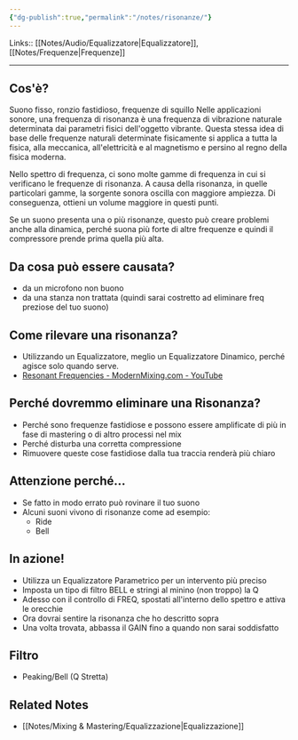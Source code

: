 ```yaml
---
{"dg-publish":true,"permalink":"/notes/risonanze/"}
---
```


Links:: [[Notes/Audio/Equalizzatore\|Equalizzatore]], [[Notes/Frequenze\|Frequenze]]

---
## Cos'è?

Suono fisso, ronzio fastidioso, frequenze di squillo
Nelle applicazioni sonore, una frequenza di risonanza è una frequenza di vibrazione naturale determinata dai parametri fisici dell'oggetto vibrante. Questa stessa idea di base delle frequenze naturali determinate fisicamente si applica a tutta la fisica, alla meccanica, all'elettricità e al magnetismo e persino al regno della fisica moderna.

Nello spettro di frequenza, ci sono molte gamme di frequenza in cui si verificano le frequenze di risonanza.
A causa della risonanza, in quelle particolari gamme, la sorgente sonora oscilla con maggiore ampiezza. Di conseguenza, ottieni un volume maggiore in questi punti.

Se un suono presenta una o più risonanze, questo può creare problemi anche alla dinamica, perché suona più forte di altre frequenze e quindi il compressore prende prima quella più alta.


## Da cosa può essere causata?

- da un microfono non buono
- da una stanza non trattata  (quindi sarai costretto ad eliminare freq preziose del tuo suono)

## Come rilevare una risonanza?

- Utilizzando un Equalizzatore, meglio un Equalizzatore Dinamico, perché agisce solo quando serve.
- [Resonant Frequencies - ModernMixing.com - YouTube](https://www.youtube.com/watch?v=J69b2u2PR7s)

## Perché dovremmo eliminare una Risonanza?

- Perché sono frequenze fastidiose e possono essere amplificate di più in fase di mastering o di altro processi nel mix
- Perché disturba una corretta compressione
- Rimuovere queste cose fastidiose dalla tua traccia renderà più chiaro

## Attenzione perché...

- Se fatto in modo errato può rovinare il tuo suono
- Alcuni suoni vivono di risonanze come ad esempio:
	- Ride
	- Bell


## In azione!

- Utilizza un Equalizzatore Parametrico per un intervento più preciso
- Imposta un tipo di filtro BELL e stringi al minino (non troppo) la Q
- Adesso con il controllo di FREQ, spostati all'interno dello spettro e attiva le orecchie
- Ora dovrai sentire la risonanza che ho descritto sopra
- Una volta trovata, abbassa il GAIN fino a quando non sarai soddisfatto

## Filtro

- Peaking/Bell (Q Stretta)

## Related Notes

- [[Notes/Mixing & Mastering/Equalizzazione\|Equalizzazione]]

